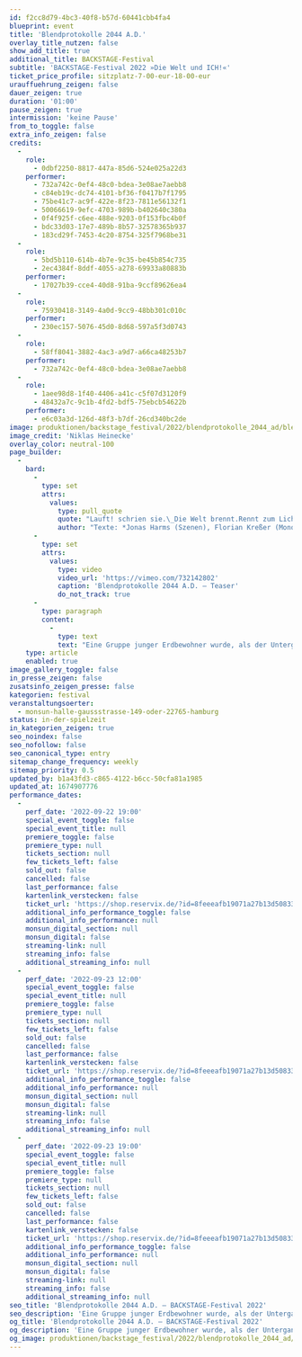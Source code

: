 ```yaml
---
id: f2cc8d79-4bc3-40f8-b57d-60441cbb4fa4
blueprint: event
title: 'Blendprotokolle 2044 A.D.'
overlay_title_nutzen: false
show_add_title: true
additional_title: BACKSTAGE-Festival
subtitle: 'BACKSTAGE-Festival 2022 »Die Welt und ICH!«'
ticket_price_profile: sitzplatz-7-00-eur-18-00-eur
urauffuehrung_zeigen: false
dauer_zeigen: true
duration: '01:00'
pause_zeigen: true
intermission: 'keine Pause'
from_to_toggle: false
extra_info_zeigen: false
credits:
  -
    role:
      - 0dbf2250-8817-447a-85d6-524e025a22d3
    performer:
      - 732a742c-0ef4-48c0-bdea-3e08ae7aebb8
      - c84eb19c-dc74-4101-bf36-f0417b7f1795
      - 75be41c7-ac9f-422e-8f23-7811e56132f1
      - 50066619-9efc-4703-989b-b402640c380a
      - 0f4f925f-c6ee-488e-9203-0f153fbc4b0f
      - bdc33d03-17e7-489b-8b57-32578365b937
      - 183cd29f-7453-4c20-8754-325f7968be31
  -
    role:
      - 5bd5b110-614b-4b7e-9c35-be45b854c735
      - 2ec4384f-8ddf-4055-a278-69933a80883b
    performer:
      - 17027b39-cce4-40d8-91ba-9ccf89626ea4
  -
    role:
      - 75930418-3149-4a0d-9cc9-48bb301c010c
    performer:
      - 230ec157-5076-45d0-8d68-597a5f3d0743
  -
    role:
      - 58ff8041-3882-4ac3-a9d7-a66ca48253b7
    performer:
      - 732a742c-0ef4-48c0-bdea-3e08ae7aebb8
  -
    role:
      - 1aee98d8-1f40-4406-a41c-c5f07d3120f9
      - 48432a7c-9c1b-4fd2-bdf5-75ebcb54622b
    performer:
      - e6c03a3d-126d-48f3-b7df-26cd340bc2de
image: produktionen/backstage_festival/2022/blendprotokolle_2044_ad/blendprotokolle_2044_ad_backstage_01_c_niklas_heinecke.jpeg
image_credit: 'Niklas Heinecke'
overlay_color: neutral-100
page_builder:
  -
    bard:
      -
        type: set
        attrs:
          values:
            type: pull_quote
            quote: "Lauft! schrien sie.\_Die Welt brennt.Rennt zum Licht, rennt, rennt, wartet nicht auf uns.Der Moment der Entscheidung.Die Welt ohne mich. *"
            author: "Texte: *Jonas Harms (Szenen), Florian Kreßer (Monolog)Schaltpult „Mutter“: Thomas Bokowski (Requisite) / Isaboe Averes / Doreen Langhans / Fynn Sternberg\_"
      -
        type: set
        attrs:
          values:
            type: video
            video_url: 'https://vimeo.com/732142802'
            caption: 'Blendprotokolle 2044 A.D. – Teaser'
            do_not_track: true
      -
        type: paragraph
        content:
          -
            type: text
            text: "Eine Gruppe junger Erdbewohner wurde, als der Untergang des Planeten bevorstand, von ihren Eltern auf die Rettungsplattform B52 in den Weltraum geschickt. Sie haben alles vorgefunden, was ihre Versorgung sicherstellte. Nun warten sie seit 7,0 Gezeiten auf ihre Abholung und Weiterreise. Immer stärker machen sich Zweifel breit, ob die Gruppe jemals die Station verlassen kann, bis eines Tages ein alter Transformator entdeckt wird, der scheinbar die Verbindung zu anderen Überlebenden herstellt. Die gesamte Aufführung, insbesondere Texte und Kostüme, wurden durch den Besuch der Ausstellung »RARE EARTHS« von Tom Sachs in den Deichtorhallen inspiriert.\_"
    type: article
    enabled: true
image_gallery_toggle: false
in_presse_zeigen: false
zusatsinfo_zeigen_presse: false
kategorien: festival
veranstaltungsoerter:
  - monsun-halle-gaussstrasse-149-oder-22765-hamburg
status: in-der-spielzeit
in_kategorien_zeigen: true
seo_noindex: false
seo_nofollow: false
seo_canonical_type: entry
sitemap_change_frequency: weekly
sitemap_priority: 0.5
updated_by: b1a43fd3-c865-4122-b6cc-50cfa81a1985
updated_at: 1674907776
performance_dates:
  -
    perf_date: '2022-09-22 19:00'
    special_event_toggle: false
    special_event_title: null
    premiere_toggle: false
    premiere_type: null
    tickets_section: null
    few_tickets_left: false
    sold_out: false
    cancelled: false
    last_performance: false
    kartenlink_verstecken: false
    ticket_url: 'https://shop.reservix.de/?id=8feeeafb19071a27b13d5083379d95183e9ab490f2f135faf80b2fecfc1ba00f2aba7ad8945f4a4292549eb86feddc1b&vID=7337&eventGrpID=413224&eventID=1986160'
    additional_info_performance_toggle: false
    additional_info_performance: null
    monsun_digital_section: null
    monsun_digital: false
    streaming-link: null
    streaming_info: false
    additional_streaming_info: null
  -
    perf_date: '2022-09-23 12:00'
    special_event_toggle: false
    special_event_title: null
    premiere_toggle: false
    premiere_type: null
    tickets_section: null
    few_tickets_left: false
    sold_out: false
    cancelled: false
    last_performance: false
    kartenlink_verstecken: false
    ticket_url: 'https://shop.reservix.de/?id=8feeeafb19071a27b13d5083379d95183e9ab490f2f135faf80b2fecfc1ba00f2aba7ad8945f4a4292549eb86feddc1b&vID=7337&eventGrpID=413224&eventID=1986594'
    additional_info_performance_toggle: false
    additional_info_performance: null
    monsun_digital_section: null
    monsun_digital: false
    streaming-link: null
    streaming_info: false
    additional_streaming_info: null
  -
    perf_date: '2022-09-23 19:00'
    special_event_toggle: false
    special_event_title: null
    premiere_toggle: false
    premiere_type: null
    tickets_section: null
    few_tickets_left: false
    sold_out: false
    cancelled: false
    last_performance: false
    kartenlink_verstecken: false
    ticket_url: 'https://shop.reservix.de/?id=8feeeafb19071a27b13d5083379d95183e9ab490f2f135faf80b2fecfc1ba00f2aba7ad8945f4a4292549eb86feddc1b&vID=7337&eventGrpID=413224&eventID=1986161'
    additional_info_performance_toggle: false
    additional_info_performance: null
    monsun_digital_section: null
    monsun_digital: false
    streaming-link: null
    streaming_info: false
    additional_streaming_info: null
seo_title: 'Blendprotokolle 2044 A.D. – BACKSTAGE-Festival 2022'
seo_description: 'Eine Gruppe junger Erdbewohner wurde, als der Untergang des Planeten bevorstand, von ihren Eltern auf die Rettungsplattform B52 in den Weltraum geschickt.'
og_title: 'Blendprotokolle 2044 A.D. – BACKSTAGE-Festival 2022'
og_description: 'Eine Gruppe junger Erdbewohner wurde, als der Untergang des Planeten bevorstand, von ihren Eltern auf die Rettungsplattform B52 in den Weltraum geschickt.'
og_image: produktionen/backstage_festival/2022/blendprotokolle_2044_ad/social_media_blendprotokolle_2044_ad_backstage_c_niklas_heinecke.jpg
---
```

